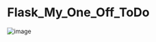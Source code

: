 # Flask_My_One_Off_ToDo

![image](https://github.com/AlekUp24/Flask_My_One_Off_ToDo/assets/53192697/48ddeda2-8b70-43fe-a233-3adaaedc55c9)
